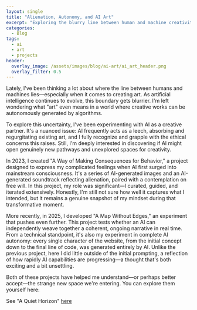 ```yaml
---
layout: single
title: "Alienation, Autonomy, and AI Art"
excerpt: "Exploring the blurry line between human and machine creativity"
categories:
  - Blog
tags:
  - ai
  - art
  - projects
header:
  overlay_image: /assets/images/blog/ai-art/ai_art_header.png
  overlay_filter: 0.5
---
```


Lately, I've been thinking a lot about where the line between humans and machines lies—especially when it comes to creating art. As artificial intelligence continues to evolve, this boundary gets blurrier. I'm left wondering what "art" even means in a world where creative works can be autonomously generated by algorithms.

To explore this uncertainty, I've been experimenting with AI as a creative partner. It's a nuanced issue: AI frequently acts as a leech, absorbing and regurgitating existing art, and I fully recognize and grapple with the ethical concerns this raises. Still, I'm deeply interested in discovering if AI might open genuinely new pathways and unexplored spaces for creativity.

In 2023, I created "A Way of Making Consequences for Behavior," a project designed to express my complicated feelings when AI first surged into mainstream consciousness. It's a series of AI-generated images and an AI-generated soundtrack reflecting alienation, paired with a contemplation on free will. In this project, my role was significant—I curated, guided, and iterated extensively. Honestly, I'm still not sure how well it captures what I intended, but it remains a genuine snapshot of my mindset during that transformative moment.

More recently, in 2025, I developed "A Map Without Edges," an experiment that pushes even further. This project tests whether an AI can independently weave together a coherent, ongoing narrative in real time. From a technical standpoint, it's also my experiment in complete AI autonomy: every single character of the website, from the initial concept down to the final line of code, was generated entirely by AI. Unlike the previous project, here I did little outside of the initial prompting, a reflection of how rapidly AI capabilities are progressing—a thought that's both exciting and a bit unsettling.

Both of these projects have helped me understand—or perhaps better accept—the strange new space we're entering. You can explore them yourself here:

See "A Quiet Horizon" [here](/pages/ai-generated-pages/)